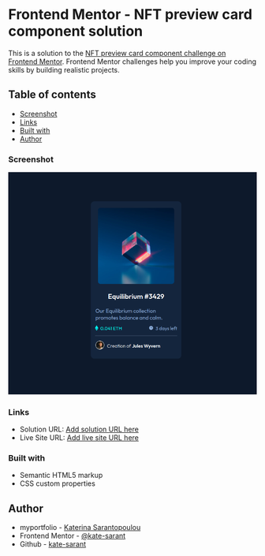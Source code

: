 # Frontend Mentor - NFT preview card component solution

This is a solution to the [NFT preview card component challenge on Frontend Mentor](https://www.frontendmentor.io/challenges/nft-preview-card-component-SbdUL_w0U). Frontend Mentor challenges help you improve your coding skills by building realistic projects.

## Table of contents

  - [Screenshot](#screenshot)
  - [Links](#links)
  - [Built with](#built-with)
  - [Author](#author)


### Screenshot

![](./Screenshot1.png)



### Links

- Solution URL: [Add solution URL here](https://your-solution-url.com)
- Live Site URL: [Add live site URL here](https://your-live-site-url.com)



### Built with

- Semantic HTML5 markup
- CSS custom properties



## Author

- myportfolio - [Katerina Sarantopoulou](https://myportfolio-katesarant.netlify.app/)
- Frontend Mentor - [@kate-sarant](https://www.frontendmentor.io/profile/kate-sarant)
- Github - [kate-sarant](https://github.com/kate-sarant)
